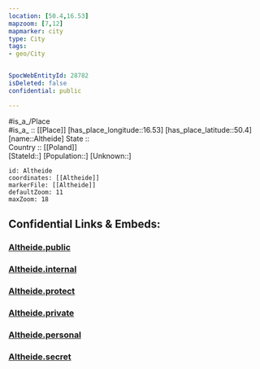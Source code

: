 ```yaml
---
location: [50.4,16.53] 
mapzoom: [7,12] 
mapmarker: city 
type: City
tags:
- geo/City


SpocWebEntityId: 28782
isDeleted: false
confidential: public

---
```

#is_a_/Place  
#is_a_ :: [[Place]] 
[has_place_longitude::16.53] 
[has_place_latitude::50.4] 
[name::Altheide] 
State ::  
Country :: [[Poland]]  
[StateId::] 
[Population::] 
[Unknown::] 


```leaflet
id: Altheide
coordinates: [[Altheide]] 
markerFile: [[Altheide]] 
defaultZoom: 11 
maxZoom: 18
```


## Confidential Links & Embeds: 

### [Altheide.public](/_public/\Earth\Continent\Europe\Europe~East\Poland\Provinces~Poland\Lower_Silesian\CityAltheide.public.md) 

### [Altheide.internal](/_internal/\Earth\Continent\Europe\Europe~East\Poland\Provinces~Poland\Lower_Silesian\CityAltheide.internal.md) 

### [Altheide.protect](/_protect/\Earth\Continent\Europe\Europe~East\Poland\Provinces~Poland\Lower_Silesian\CityAltheide.protect.md) 

### [Altheide.private](/_private/\Earth\Continent\Europe\Europe~East\Poland\Provinces~Poland\Lower_Silesian\CityAltheide.private.md) 

### [Altheide.personal](/_personal/\Earth\Continent\Europe\Europe~East\Poland\Provinces~Poland\Lower_Silesian\CityAltheide.personal.md) 

### [Altheide.secret](/_secret/\Earth\Continent\Europe\Europe~East\Poland\Provinces~Poland\Lower_Silesian\CityAltheide.secret.md)

